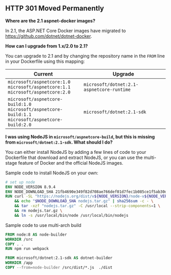 HTTP 301 Moved Permanently
--------------------------

**Where are the 2.1 aspnet-docker images?**

In 2.1, the ASP.NET Core Docker images have migrated to https://github.com/dotnet/dotnet-docker.

**How can I upgrade from 1.x/2.0 to 2.1?**

You can upgrade to 2.1 and by changing the repository name in the `FROM` line in your Dockerfile using this mapping:

Current | Upgrade
--------|--------------
`microsoft/aspnetcore:1.0`<br>`microsoft/aspnetcore:1.1`<br>`microsoft/aspnetcore:2.0` | `microsoft/dotnet:2.1-aspnetcore-runtime`
`microsoft/aspnetcore-build:1.0`<br>`microsoft/aspnetcore-build:1.1`<br>`microsoft/aspnetcore-build:2.0` | `microsoft/dotnet:2.1-sdk`

**I was using NodeJS in `microsoft/aspnetcore-build`, but this is missing from `microsoft/dotnet:2.1-sdk`. What should I do?**

You can either install NodeJS by adding a few lines of code to your Dockerfile that download and extract NodeJS,
or you can use the multi-stage feature of Docker and the official NodeJS images.

Sample code to install NodeJS on your own:

```Dockerfile
# set up node
ENV NODE_VERSION 8.9.4
ENV NODE_DOWNLOAD_SHA 21fb4690e349f82d708ae766def01d7fec1b085ce1f5ab30d9bda8ee126ca8fc
RUN curl -SL "https://nodejs.org/dist/v${NODE_VERSION}/node-v${NODE_VERSION}-linux-x64.tar.gz" --output nodejs.tar.gz \
    && echo "$NODE_DOWNLOAD_SHA nodejs.tar.gz" | sha256sum -c - \
    && tar -xzf "nodejs.tar.gz" -C /usr/local --strip-components=1 \
    && rm nodejs.tar.gz \
    && ln -s /usr/local/bin/node /usr/local/bin/nodejs
```

Sample code to use multi-arch build
```Dockerfile
FROM node:8 AS node-builder
WORKDIR /src
COPY . .
RUN npm run webpack

FROM microsoft/dotnet:2.1-sdk AS dotnet-builder
WORKDIR /app
COPY --from=node-builder /src/dist/*.js  ./dist
```
